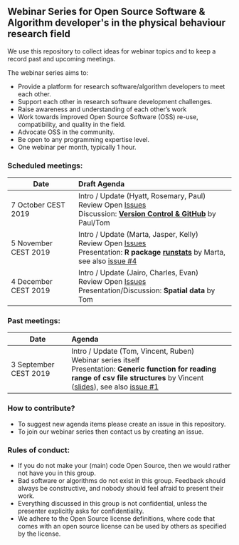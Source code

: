 ## Webinar Series for Open Source Software & Algorithm developer's in the physical behaviour research field

We use this repository to collect ideas for webinar topics and to keep a record past and upcoming meetings.

The webinar series aims to:
- Provide a platform for research software/algorithm developers to meet each other.
- Support each other in research software development challenges.
- Raise awareness and understanding of each other’s work
- Work towards improved Open Source Software (OSS) re-use, compatibility, and quality in the field.
- Advocate OSS in the community.
- Be open to any programming expertise level.
- One webinar per month, typically 1 hour.

### Scheduled meetings:

| Date | Draft Agenda | 
| ---- | :--------------- |
| 7 October CEST 2019 |  Intro / Update (Hyatt, Rosemary, Paul) <br/> Review Open [Issues](https://github.com/wadpac/oss-dev-webinar-series-pb-field/issues) <br/> Discussion: **[Version Control & GitHub](https://github.com/wadpac/oss-dev-webinar-series-pb-field/issues/3)** by Paul/Tom |
| 5 November CEST 2019 |  Intro / Update (Marta, Jasper, Kelly) <br/> Review Open [Issues](https://github.com/wadpac/oss-dev-webinar-series-pb-field/issues) <br/> Presentation: **R package [runstats](https://cran.r-project.org/web/packages/runstats/index.html)** by Marta, see also [issue #4](https://github.com/wadpac/oss-dev-webinar-series-pb-field/issues/4) |
| 4 December CEST 2019 |  Intro / Update (Jairo, Charles, Evan) <br/> Review Open [Issues](https://github.com/wadpac/oss-dev-webinar-series-pb-field/issues) <br/> Presentation/Discussion: **Spatial data** by Tom |

### Past meetings:

| Date | Agenda | 
| ---- | :--------------- |
| 3 September CEST 2019 | Intro / Update (Tom, Vincent, Ruben)  <br/> Webinar series itself <br/> Presentation: **Generic function for reading range of csv file structures** by Vincent ([slides](slides/slides_OSSdevelopers_webinar_3September2019.pdf)), see also [issue #1](https://github.com/wadpac/oss-dev-webinar-series-pb-field/issues/1) |

### How to contribute?
- To suggest new agenda items please create an issue in this repository.
- To join our webinar series then contact us by creating an issue.

### Rules of conduct:
- If you do not make your (main) code Open Source, then we would rather not have you in this group.
- Bad software or algorithms do not exist in this group. Feedback should always be constructive, and nobody should feel afraid to present their work.
- Everything discussed in this group is not confidential, unless the presenter explicitly asks for confidentiality.
- We adhere to the Open Source license definitions, where code that comes with an open source license can be used by others as specified by the license.

